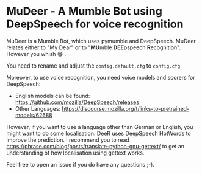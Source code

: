 # MuDeer - A Mumble Bot using DeepSpeech for voice recognition

MuDeer is a Mumble Bot, which uses pymumble and DeepSpeech.
MuDeer relates either to "My Dear" or to "**MU**mble **DEE**pspeech **R**ecognition". However you whish :smile: .

You need to rename and adjust the `config.default.cfg` to `config.cfg`.

Moreover, to use voice recognition, you need voice models and scorers for DeepSpeech:
* English models can be found: https://github.com/mozilla/DeepSpeech/releases
* Other Languages: https://discourse.mozilla.org/t/links-to-pretrained-models/62688 

However, if you want to use a language other than German or English, you might want to do some localisation.
DeeR uses DeepSpeech HotWords to improve the prediction.
I recommend you to read https://phrase.com/blog/posts/translate-python-gnu-gettext/ to get an understanding of how localisation using gettext works.

Feel free to open an issue if you do have any questions ;-).  

